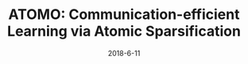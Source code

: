 ---
title: "ATOMO: Communication-efficient Learning via Atomic Sparsification"
collection: publications
permalink: /publication/atomo_nips_2018
excerpt: 'Hongyi Wang\*, Scott Sievert\*, Zachary Charles, Stephen Wright, Dimitris Papailiopoulos, \[[link](https://papers.nips.cc/paper/8191-atomo-communication-efficient-learning-via-atomic-sparsification)\] \[[arXiv](https://arxiv.org/abs/1806.04090)\]'
date: 2018-6-11
venue: 'NeurIPS'
pubtype: 'conference'
excerpt_separator: ""
---